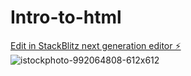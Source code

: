 # Intro-to-html

[Edit in StackBlitz next generation editor ⚡️](https://stackblitz.com/~/github.com/macostello/Intro-to-html)
![istockphoto-992064808-612x612](https://github.com/user-attachments/assets/ca4fb6e0-e726-40e2-9643-60fd653107ca)
